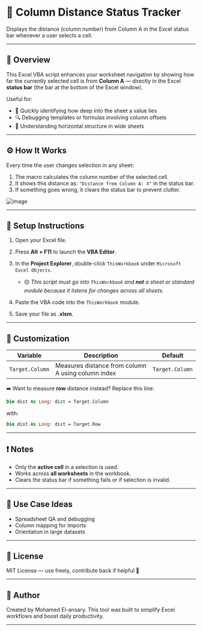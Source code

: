 # 📏 Column Distance Status Tracker

Displays the distance (column number) from Column A in the Excel status bar whenever a user selects a cell.

---

## 📌 Overview

This Excel VBA script enhances your worksheet navigation by showing how far the currently selected cell is from **Column A** — directly in the Excel **status bar** (the bar at the bottom of the Excel window).

Useful for:

* 🧾 Quickly identifying how deep into the sheet a value lies
* 🔍 Debugging templates or formulas involving column offsets
* 📐 Understanding horizontal structure in wide sheets

---

## ⚙️ How It Works

Every time the user changes selection in any sheet:

1. The macro calculates the column number of the selected cell.
2. It shows this distance as: `"Distance from Column A: X"` in the status bar.
3. If something goes wrong, it clears the status bar to prevent clutter.


![image](https://github.com/user-attachments/assets/f887ec9d-2811-4d48-91c0-42e095b39cc5)

---

## 📂 Setup Instructions

1. Open your Excel file.
2. Press **Alt + F11** to launch the **VBA Editor**.
3. In the **Project Explorer**, double-click `ThisWorkbook` under `Microsoft Excel Objects`.

   * 🟡 *This script must go into `ThisWorkbook` and **not** a sheet or standard module because it listens for changes across all sheets.*
4. Paste the VBA code into the `ThisWorkbook` module.
5. Save your file as **.xlsm**.

---

## 🔧 Customization

| Variable        | Description                                        | Default         |
| --------------- | -------------------------------------------------- | --------------- |
| `Target.Column` | Measures distance from column A using column index | `Target.Column` |

➡️ Want to measure **row** distance instead?
Replace this line:

```vb
Dim dist As Long: dist = Target.Column
```

with:

```vb
Dim dist As Long: dist = Target.Row
```

---

## ❗ Notes

* Only the **active cell** in a selection is used.
* Works across **all worksheets** in the workbook.
* Clears the status bar if something fails or if selection is invalid.

---

## 🧠 Use Case Ideas

* Spreadsheet QA and debugging
* Column mapping for imports
* Orientation in large datasets

---

## 📄 License

MIT License — use freely, contribute back if helpful 💙

---

## 👏 Author

Created by Mohamed El-ansary. This tool was built to simplify Excel workflows and boost daily productivity.

---

